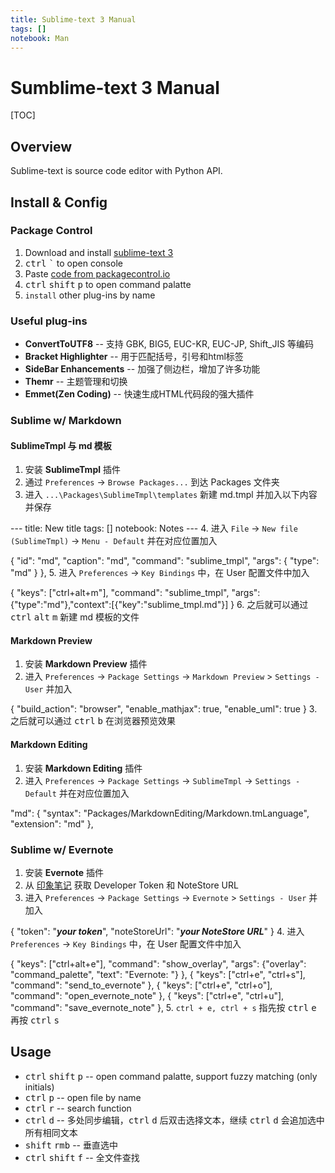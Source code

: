 ```yaml
---
title: Sublime-text 3 Manual
tags: []
notebook: Man
---
```


# Sumblime-text 3 Manual

[TOC]

## Overview
Sublime-text is source code editor with Python API.

## Install & Config
### Package Control
1. Download and install [sublime-text 3](http://www.sublimetext.com/3)
2. <kbd>ctrl</kbd> <kbd>`</kbd> to open console
3. Paste [code from packagecontrol.io](https://packagecontrol.io/installation)
4. <kbd>ctrl</kbd> <kbd>shift</kbd> <kbd>p</kbd> to open command palatte
5. `install` other plug-ins by name

### Useful plug-ins
+ **ConvertToUTF8** -- 支持 GBK, BIG5, EUC-KR, EUC-JP, Shift_JIS 等编码
+ **Bracket Highlighter** -- 用于匹配括号，引号和html标签
+ **SideBar Enhancements** -- 加强了侧边栏，增加了许多功能
+ **Themr** -- 主题管理和切换
+ **Emmet(Zen Coding)** -- 快速生成HTML代码段的强大插件

### Sublime w/ Markdown

#### SublimeTmpl 与 md 模板
1. 安装 **SublimeTmpl** 插件
2. 通过 `Preferences` -> `Browse Packages...` 到达 Packages 文件夹
3. 进入 `...\Packages\SublimeTmpl\templates` 新建 md.tmpl 并加入以下内容并保存
>
\-\-\-
title: New title
tags: []
notebook: Notes
\-\-\-
4. 进入 `File` -> `New file (SublimeTmpl)` -> `Menu - Default` 并在对应位置加入
>
{
    "id": "md",
    "caption": "md",
    "command": "sublime_tmpl",
    "args": {
        "type": "md"
    }
},
5. 进入 `Preferences` -> `Key Bindings` 中，在 User 配置文件中加入
>
{
	"keys": ["ctrl+alt+m"], "command": "sublime_tmpl", "args": {"type":"md"},"context":[{"key":"sublime_tmpl.md"}]
}
6. 之后就可以通过 <kbd>ctrl</kbd> <kbd>alt</kbd> <kbd>m</kbd> 新建 md 模板的文件

#### Markdown Preview
1. 安装 **Markdown Preview** 插件
2. 进入 `Preferences` -> `Package Settings` -> `Markdown Preview` > `Settings - User` 并加入
>
{
	"build_action": "browser",
	"enable_mathjax": true,
	"enable_uml": true
}
3. 之后就可以通过 <kbd>ctrl</kbd> <kbd>b</kbd> 在浏览器预览效果

#### Markdown Editing
1. 安装 **Markdown Editing** 插件
2. 进入 `Preferences` -> `Package Settings` -> `SublimeTmpl` -> `Settings - Default` 并在对应位置加入
>
"md": {
	"syntax": "Packages/MarkdownEditing/Markdown.tmLanguage",
    "extension": "md"
},

### Sublime w/ Evernote
1. 安装 **Evernote** 插件
2. 从 [印象笔记](https://app.yinxiang.com/api/DeveloperToken.action) 获取 Developer Token 和 NoteStore URL
3. 进入 `Preferences` -> `Package Settings` -> `Evernote` > `Settings - User` 并加入
>
{
	"token": \"***your token***\",
	"noteStoreUrl": \"***your NoteStore URL***\"
}
4. 进入 `Preferences` -> `Key Bindings` 中，在 User 配置文件中加入
>
{ "keys": ["ctrl+alt+e"], "command": "show_overlay", "args": {"overlay": "command_palette", "text": "Evernote: "} },
{ "keys": ["ctrl+e", "ctrl+s"], "command": "send_to_evernote" },
{ "keys": ["ctrl+e", "ctrl+o"], "command": "open_evernote_note" },
{ "keys": ["ctrl+e", "ctrl+u"], "command": "save_evernote_note" },
5. `ctrl + e, ctrl + s` 指先按 <kbd>ctrl</kbd> <kbd>e</kbd> 再按 <kbd>ctrl</kbd> <kbd>s</kbd>

## Usage
+ <kbd>ctrl</kbd> <kbd>shift</kbd> <kbd>p</kbd> -- open command palatte, support fuzzy matching (only initials)
+ <kbd>ctrl</kbd> <kbd>p</kbd> -- open file by name
+ <kbd>ctrl</kbd> <kbd>r</kbd> -- search function
+ <kbd>ctrl</kbd> <kbd>d</kbd> -- 多处同步编辑，<kbd>ctrl</kbd> <kbd>d</kbd> 后双击选择文本，继续 <kbd>ctrl</kbd> <kbd>d</kbd> 会追加选中所有相同文本
+ <kbd>shift</kbd> <kbd>rmb</kbd> -- 垂直选中
+ <kbd>ctrl</kbd> <kbd>shift</kbd> <kbd>f</kbd> -- 全文件查找